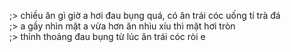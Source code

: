 ;> chiều ăn gì giờ a hơi đau bụng quá, có ăn trái cóc uống tí trà đá<br>
;> a gầy nhìn mặt a vừa hơn ăn nhìu xíu thì mặt hơi tròn<br>
;> thỉnh thoảng đau bụng từ lúc ăn trái cóc ròi e<br>

